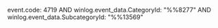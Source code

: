 event.code: 4719 AND winlog.event_data.CategoryId: "%%8277" AND winlog.event_data.SubcategoryId: "%%13569"
